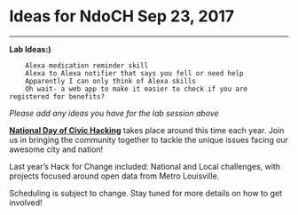 #   Ideas for NdoCH Sep 23, 2017
***
__Lab Ideas:)__  

        Alexa medication reminder skill    
        Alexa to Alexa notifier that says you fell or need help
        Apparently I can only think of Alexa skills
        Oh wait- a web app to make it easier to check if you are registered for benefits?

*Please add any ideas you have for the lab session above*

[__National Day of Civic Hacking__](https://www.data.gov/event/national-day-civic-hacking/) takes place around this time each year. Join us in bringing the community together to tackle the unique issues facing our awesome city and nation!

Last year’s Hack for Change included: National and Local challenges, with projects focused around open data from Metro Louisville.

Scheduling is subject to change. Stay tuned for more details on how to get involved!
